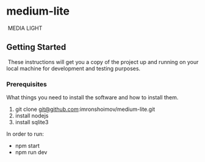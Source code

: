 # medium-lite
​
MEDIA LIGHT
​
## Getting Started
​
These instructions will get you a copy of the project up and running on your local machine for development and testing purposes.
​
### Prerequisites

What things you need to install the software and how to install them.
​
1. git clone git@github.com:imronshoimov/medium-lite.git
2. install nodejs
3. install sqlite3

In order to run: 

- npm start
- npm run dev